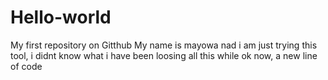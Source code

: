 # Hello-world
My first repository on Gitthub
My name is mayowa nad i am just trying this tool, i didnt know what i have been loosing all this while
ok now, a new line of code
